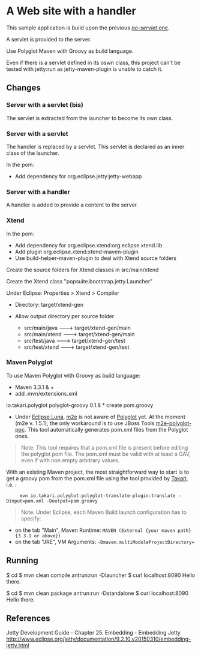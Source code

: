 A Web site with a handler
===============

This sample application is build upon the previous [*no-servlet* one](../no-servlet).

A servlet is provided to the server.

Use Polyglot Maven with Groovy as build language.

Even if there is a servlet defined in its oswn class, this project can't be tested with jetty:run as jetty-maven-plugin is unable to catch it.

Changes
-----

### Server with a servlet (bis) ###

The servlet is extracted from the launcher to become its own class.

### Server with a servlet ###

The handler is replaced by a servlet. This servlet is declared as an inner class of the launcher.

In the pom:

* Add dependency for org.eclipse.jetty:jetty-webapp

### Server with a handler ###

A handler is added to provide a content to the server.

### Xtend ###

In the pom:

* Add dependency for org.eclipse.xtend:org.eclipse.xtend.lib
* Add plugin org.eclipse.xtend:xtend-maven-plugin
* Use build-helper-maven-plugin to deal with Xtend source folders

Create the source folders for Xtend classes in src/main/xtend

Create the Xtend class "popsuite.bootstrap.jetty.Launcher"

Under Eclipse:
   Properties > Xtend > Compiler 
   
   - Directory: target/xtend-gen
   - Allow output directory per source folder
   
     - src/main/java  ---> target/xtend-gen/main
     - src/main/xtend ---> target/xtend-gen/main
     - src/test/java  ---> target/xtend-gen/test
     - src/test/xtend ---> target/xtend-gen/test

### Maven Polyglot ###

To use Maven Polyglot with Groovy as build language:

* Maven 3.3.1 & +
* add .mvn/extensions.xml
<?xml version="1.0" encoding="UTF-8"?>
<extensions>
    <extension>
        <groupId>io.takari.polyglot</groupId>
        <artifactId>polyglot-groovy</artifactId>
        <version>0.1.8</version>
    </extension>
</extensions>
* create pom.groovy

* Under [Eclipse Luna](https://projects.eclipse.org/releases/luna), [m2e](http://eclipse.org/m2e/) is not aware of [Polyglot](https://github.com/takari/maven-polyglot) yet. At the moment (m2e v. 1.5.1), the only workaround is to use JBoss Tools [m2e-polyglot-poc](https://github.com/jbosstools/m2e-polyglot-poc). This tool automatically generates pom.xml files from the Polyglot ones.

> Note. This tool requires that a pom.xml file is present before editing the polyglot pom file. The pom.xml must be valid with at least a GAV, even if with non empty arbitrary values.  

With an existing Maven project, the most straightforward way to start is to get a groovy pom from the pom.xml file using the tool provided by [Takari](http://takari.io/), i.e. :

         mvn io.takari.polyglot:polyglot-translate-plugin:translate -Dinput=pom.xml -Doutput=pom.groovy

> Note. Under Eclipse, each Maven Build launch configuration has to specify:

* on the tab "Main", Maven Runtime: `MAVEN (External {your maven path} {3.3.1 or above})`
* on the tab "JRE", VM Arguments: `-Dmaven.multiModuleProjectDirectory=`

Running
-----

$ cd <project path>
$ mvn clean compile antrun:run -Dlauncher
$ curl localhost:8090
Hello there.

$ cd <project path>
$ mvn clean package antrun:run -Dstandalone
$ curl localhost:8090
Hello there.

References
-----

Jetty Development Guide - Chapter 25. Embedding - Embedding Jetty
http://www.eclipse.org/jetty/documentation/9.2.10.v20150310/embedding-jetty.html
